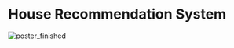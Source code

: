 # House Recommendation System
![poster_finished](https://user-images.githubusercontent.com/49622101/97211195-e7a99900-177b-11eb-85c9-a763e0ff6e1e.jpg)
